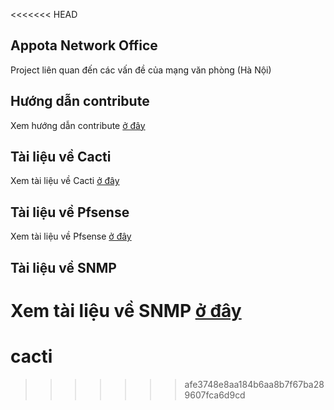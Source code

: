 <<<<<<< HEAD
## Appota Network Office

Project liên quan đến các vấn đề của mạng văn phòng (Hà Nội)

## Hướng dẫn contribute
Xem hướng dẫn contribute [ở đây](CONTRIBUTING.md)

## Tài liệu về Cacti
Xem tài liệu về Cacti [ở đây](cacti/README.md)

## Tài liệu về Pfsense
Xem tài liệu về Pfsense [ở đây](pfsense/README.md)

## Tài liệu về SNMP
Xem tài liệu về SNMP [ở đây](snmp/README.md)
=======
# cacti
>>>>>>> afe3748e8aa184b6aa8b7f67ba289607fca6d9cd
